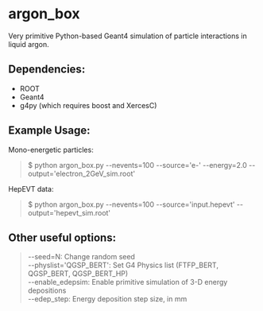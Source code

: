 # argon_box
Very primitive Python-based Geant4 simulation of particle interactions in liquid argon.

## Dependencies:
 * ROOT
 * Geant4
 * g4py (which requires boost and XercesC)

## Example Usage:

Mono-energetic particles:
>  $ python argon_box.py --nevents=100 --source='e-' --energy=2.0 --output='electron_2GeV_sim.root'

HepEVT data:
>  $ python argon_box.py --nevents=100 --source='input.hepevt' --output='hepevt_sim.root'

## Other useful options:
>  --seed=N: Change random seed  
>  --physlist='QGSP_BERT': Set G4 Physics list (FTFP_BERT, QGSP_BERT, QGSP_BERT_HP)     
>  --enable_edepsim: Enable primitive simulation of 3-D energy depositions  
>  --edep_step: Energy deposition step size, in mm  
